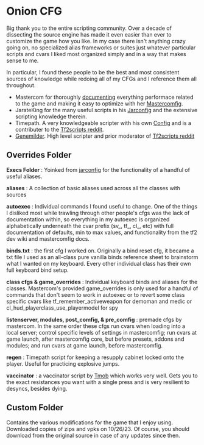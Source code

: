 # Onion CFG
Big thank you to the entire scripting community. Over a decade of dissecting the source engine has made it even easier than ever to customize the game how you like. In my case there isn't anything crazy going on, no specialized alias frameworks or suites
just whatever particular scripts and cvars I liked most organized simply and in a way that makes sense to me. 

In particular, I found these people to be the best and most consistent sources of knowledge while redoing all of my CFGs and I reference them all throughout.
- Mastercom for thoroughly [documenting](https://github.com/mastercomfig/mastercomfig/blob/develop/config/mastercomfig/cfg/comfig/comfig.cfg) everything performace related to the game and making it easy to optimize with her [Mastercomfig](https://comfig.app/).
- JarateKing for the many useful scripts in his [Jarconfig](https://github.com/JarateKing/jarconfig) and the extensive scripting knowledge therein.
- Timepath. A very knowledgeable scripter with his own [Config](https://github.com/TimePath/tf2-config) and is a contributer to the [Tf2scripts reddit](https://www.reddit.com/r/Tf2Scripts/).
- [Genemilder](https://www.reddit.com/user/genemilder). High level scripter and prior moderator of [Tf2scripts reddit](https://www.reddit.com/r/Tf2Scripts/)

## Overrides Folder
__Execs Folder__ : Yoinked from [jarconfig](https://github.com/JarateKing/jarconfig/tree/master/cfg/execs) for the functionality of a handful of useful aliases.

__aliases__ : A collection of basic aliases used across all the classes with sources

__autoexec__ : Individual commands I found useful to change. One of the things I disliked most while trawling through other people's cfgs was the lack of documentation within, so everything in my autoexec is organized alphabetically underneath the cvar prefix (sv_, tf_, cl_, etc) with full documentation of defaults, min to max values, and functionality from the tf2 dev wiki and mastercomfig docs.

__binds.txt__ : the first cfg I worked on. Originally a bind reset cfg, it became a txt file I used as an all-class pure vanilla binds reference sheet to brainstorm what I wanted on my keyboard. Every other individual class has their own full keyboard bind setup.

__class cfgs & game_overrides__ : Individual keyboard binds and aliases for the classes. Mastercom's provided game_overrides is only used for a handful of commands that don't seem to work in autoexec or to revert some class specific cvars like tf_remember_activeweapon for demoman and medic or cl_hud_playerclass_use_playermodel for spy

__listenserver, modules, post_comfig, & pre_comfig__ : premade cfgs by mastercom. In the same order these cfgs run cvars when loading into a local server; control specific levels of settings in mastercomfig; run cvars at game launch, after mastercomfig core, but before presets, addons and modules; and run cvars at game launch, before mastercomfig.

__regen__ : Timepath script for keeping a resupply cabinet locked onto the player. Useful for practicing explosive jumps.

__vaccinator__ : a vaccinator script by [Tmob](https://gist.github.com/tmob03/fceddfa38ab324f91d6177a0771d11ab) which works very well. Gets you to the exact resistances you want with a single press and is very resilient to desyncs, besides dying.

## Custom Folder
Contains the various modifications for the game that I enjoy using. Downloaded copies of zips and vpks on 10/26/23. Of course, you should download from the original source in case of any updates since then.
